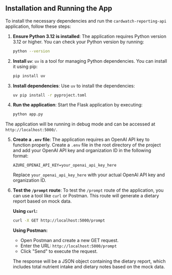 ## Installation and Running the App

To install the necessary dependencies and run the `cardwatch-reporting-api` application, follow these steps:

1. **Ensure Python 3.12 is installed**:
   The application requires Python version 3.12 or higher. You can check your Python version by running:
   ```bash
   python --version
   ```

2. **Install `uv`**:
   `uv` is a tool for managing Python dependencies. You can install it using pip:
   ```bash
   pip install uv
   ```

3. **Install dependencies**:
   Use `uv` to install the dependencies:
   ```bash
   uv pip install -r pyproject.toml
   ```

4. **Run the application**:
   Start the Flask application by executing:
   ```bash
   python app.py
   ```

The application will be running in debug mode and can be accessed at `http://localhost:5000/`.

5. **Create a `.env` file**:
   The application requires an OpenAI API key to function properly. Create a `.env` file in the root directory of the project and add your OpenAI API key and organization ID in the following format:
   ```
   AZURE_OPENAI_API_KEY=your_openai_api_key_here
   ```
   Replace `your_openai_api_key_here` with your actual OpenAI API key and organization ID.

6. **Test the `/prompt` route**:
   To test the `/prompt` route of the application, you can use a tool like `curl` or Postman. This route will generate a dietary report based on mock data.

   **Using `curl`:**
   ```bash
   curl -X GET http://localhost:5000/prompt
   ```

   **Using Postman:**
   - Open Postman and create a new GET request.
   - Enter the URL: `http://localhost:5000/prompt`
   - Click "Send" to execute the request.

   The response will be a JSON object containing the dietary report, which includes total nutrient intake and dietary notes based on the mock data.

